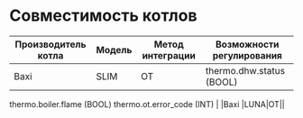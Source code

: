 # Совместимость котлов
|Производитель котла|Модель | Метод интеграции | Возможности регулирования|
|-|-|-|-|
|Baxi |SLIM|OT|thermo.dhw.status (BOOL) 
thermo.boiler.flame (BOOL)
thermo.ot.error_code (INT)
|
|Baxi |LUNA|OT||
